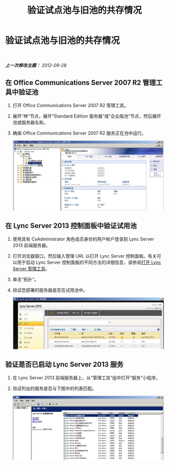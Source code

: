 ﻿---
title: 验证试点池与旧池的共存情况
TOCTitle: 验证试点池与旧池的共存情况
ms:assetid: 597d0fa6-ca04-4521-b1c2-72d7f35ecd08
ms:mtpsurl: https://technet.microsoft.com/zh-cn/library/JJ204914(v=OCS.15)
ms:contentKeyID: 49312944
ms.date: 05/19/2016
mtps_version: v=OCS.15
ms.translationtype: HT
---

# 验证试点池与旧池的共存情况

 

_**上一次修改主题：** 2012-09-28_

## 在 Office Communications Server 2007 R2 管理工具中验证池

1.  打开 Office Communications Server 2007 R2 管理工具。

2.  展开“林”节点，展开“Standard Edition 服务器”或“企业版池”节点，然后展开池或服务器名称。

3.  确保 Office Communications Server 2007 R2 服务正在池中运行。
    
    ![Office Communications Server 2007 R2 管理控制台](images/JJ204914.76897b6d-f433-47d2-930d-0816fc30a3c2(OCS.15).jpg "Office Communications Server 2007 R2 管理控制台")  

## 在 Lync Server 2013 控制面板中验证试用池

1.  使用具有 CsAdministrator 角色成员身份的用户帐户登录到 Lync Server 2013 前端服务器。

2.  打开浏览器窗口，然后输入管理 URL 以打开 Lync Server 控制面板。有关可以用于启动 Lync Server 控制面板的不同方法的详细信息，请参阅[打开 Lync Server 管理工具](lync-server-2013-open-lync-server-administrative-tools.md)。

3.  单击“拓扑”。

4.  验证您部署的服务器是否在试用池中。
    
    ![“Lync Server 控制面板拓扑”页](images/JJ204914.a3d1ba5f-c1a7-45e8-b9a5-7cb07b01af8c(OCS.15).jpg "“Lync Server 控制面板拓扑”页")  

## 验证是否已启动 Lync Server 2013 服务

1.  在 Lync Server 2013 前端服务器上，从“管理工具”组中打开“服务”小程序。

2.  验证列出的服务是否与下图中的列表匹配。
    
    ![显示 Lync 服务已启动的服务页](images/JJ204914.fd35d54a-2ab6-4c09-b5e9-fd5bf10f6f51(OCS.15).jpg "显示 Lync 服务已启动的服务页")

